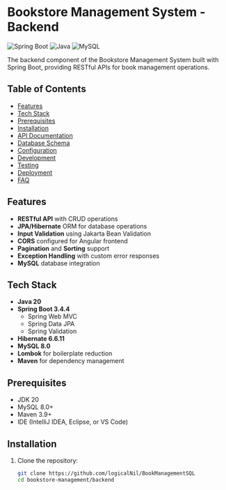 # Bookstore Management System - Backend

![Spring Boot](https://img.shields.io/badge/Spring_Boot-3.4.4-green.svg)
![Java](https://img.shields.io/badge/Java-20-blue.svg)
![MySQL](https://img.shields.io/badge/MySQL-8.0-orange.svg)

The backend component of the Bookstore Management System built with Spring Boot, providing RESTful APIs for book management operations.

## Table of Contents
- [Features](#features)
- [Tech Stack](#tech-stack)
- [Prerequisites](#prerequisites)
- [Installation](#installation)
- [API Documentation](#api-documentation)
- [Database Schema](#database-schema)
- [Configuration](#configuration)
- [Development](#development)
- [Testing](#testing)
- [Deployment](#deployment)
- [FAQ](#faq)

## Features

- **RESTful API** with CRUD operations
- **JPA/Hibernate** ORM for database operations
- **Input Validation** using Jakarta Bean Validation
- **CORS** configured for Angular frontend
- **Pagination** and **Sorting** support
- **Exception Handling** with custom error responses
- **MySQL** database integration

## Tech Stack

- **Java 20**
- **Spring Boot 3.4.4**
  - Spring Web MVC
  - Spring Data JPA
  - Spring Validation
- **Hibernate 6.6.11**
- **MySQL 8.0**
- **Lombok** for boilerplate reduction
- **Maven** for dependency management

## Prerequisites

- JDK 20
- MySQL 8.0+
- Maven 3.9+
- IDE (IntelliJ IDEA, Eclipse, or VS Code)

## Installation

1. Clone the repository:
   ```bash
   git clone https://github.com/logicalNil/BookManagementSQL
   cd bookstore-management/backend
